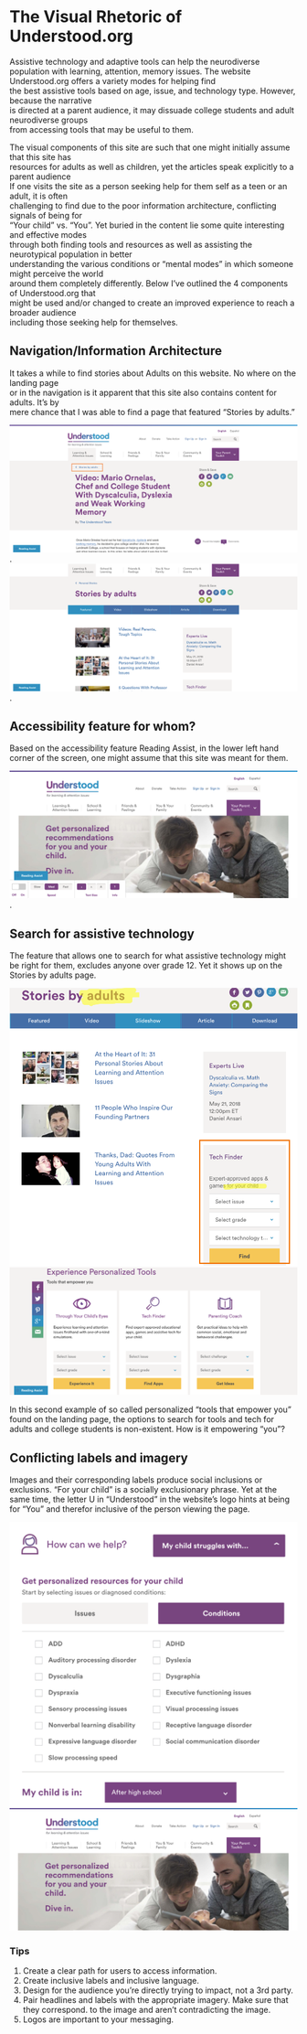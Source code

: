 # The Visual Rhetoric of Understood.org

Assistive technology and adaptive tools can help the neurodiverse population with learning, 
attention, memory issues. The website Understood.org offers a variety modes for helping find   
the best assistive tools based on age, issue, and technology type. However, because the narrative   
is directed at a parent audience, it may dissuade college students and adult neurodiverse groups  
from accessing tools that may be useful to them.     
  
The visual components of this site are such that one might initially assume that this site has     
resources for adults as well as children, yet the articles speak explicitly to a parent audience   
If one visits the site as a person seeking help for them self as a teen or an adult, it is often   
challenging to find due to the poor information architecture, conflicting signals of being for   
“Your child” vs. “You”.  Yet buried in the content lie some quite interesting and effective modes   
through both finding tools and resources as well as assisting the neurotypical population in better   
understanding the various conditions or “mental modes” in which someone might perceive the world   
around them completely differently. Below I’ve outlined the 4 components of Understood.org that   
might be used and/or changed to create an improved experience to reach a broader audience   
including those seeking help for themselves.   


## Navigation/Information Architecture

It takes a while to find stories about Adults on this website. No where on the landing page  
or in the navigation is it apparent that this site also contains content for adults. It’s by  
mere chance that I was able to find a page that featured “Stories by adults.”  
  
![Understood.org image](https://github.com/ShawnaStewart/DICE4030Work/blob/images/DiceMultimodal8.png) . 
![Understood.org image](https://github.com/ShawnaStewart/DICE4030Work/blob/images/DiceMultimodal7.png) .   

## Accessibility feature for whom?

Based on the accessibility feature Reading Assist, in the lower left hand 
corner of the screen, one might assume that this site was meant for them. 
  
![image](https://github.com/ShawnaStewart/DICE4030Work/blob/images/DiceMultimodal6.png) . 

## Search for assistive technology

The feature that allows one to search for what assistive technology might be right for 
them, excludes anyone over grade 12. Yet it shows up on the Stories by adults page. 

![Understood.org image](https://github.com/ShawnaStewart/DICE4030Work/blob/images/DiceMultimodal5.png)
![Understood.org image](https://github.com/ShawnaStewart/DICE4030Work/blob/images/DiceMultimodal4.png)

In this second example of so called personalized “tools that empower you” 
found on the landing page, the options to search for tools and tech for
adults and college students is non-existent. How is it empowering “you”? 

## Conflicting labels and imagery

Images and their corresponding labels produce social inclusions or exclusions. 
“For your child” is a socially exclusionary phrase. Yet at the same time, the 
letter U in “Understood” in the website’s logo hints at being for “You” and 
therefor inclusive of the person viewing the page. 

![Understood.org image](https://github.com/ShawnaStewart/DICE4030Work/blob/images/DICEmultimodal3.png)
![Understood.org image](https://github.com/ShawnaStewart/DICE4030Work/blob/images/DICEMultiModalVisual1.jpg)

### Tips
1. Create a clear path for users to access information. 
2. Create inclusive labels and inclusive language.
3. Design for the audience you’re directly trying to impact, not a 3rd party. 
4. Pair headlines and labels with the appropriate imagery. Make sure that they correspond. to the image and aren’t contradicting the image. 
5. Logos are important to your messaging.


